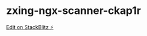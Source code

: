 # zxing-ngx-scanner-ckap1r

[Edit on StackBlitz ⚡️](https://stackblitz.com/edit/zxing-ngx-scanner-ckap1r)